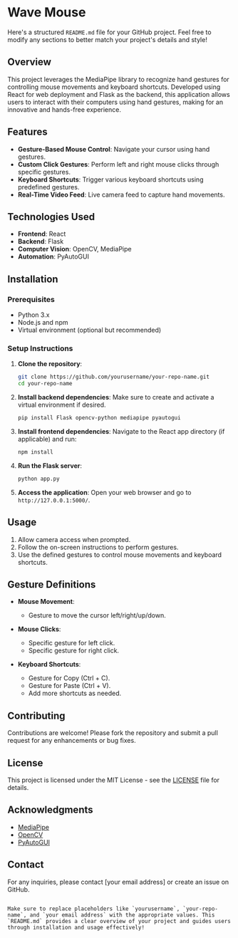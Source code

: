 # Wave Mouse
Here's a structured `README.md` file for your GitHub project. Feel free to modify any sections to better match your project's details and style!


## Overview
This project leverages the MediaPipe library to recognize hand gestures for controlling mouse movements and keyboard shortcuts. Developed using React for web deployment and Flask as the backend, this application allows users to interact with their computers using hand gestures, making for an innovative and hands-free experience.

## Features
- **Gesture-Based Mouse Control**: Navigate your cursor using hand gestures.
- **Custom Click Gestures**: Perform left and right mouse clicks through specific gestures.
- **Keyboard Shortcuts**: Trigger various keyboard shortcuts using predefined gestures.
- **Real-Time Video Feed**: Live camera feed to capture hand movements.

## Technologies Used
- **Frontend**: React
- **Backend**: Flask
- **Computer Vision**: OpenCV, MediaPipe
- **Automation**: PyAutoGUI

## Installation

### Prerequisites
- Python 3.x
- Node.js and npm
- Virtual environment (optional but recommended)

### Setup Instructions

1. **Clone the repository**:
   ```bash
   git clone https://github.com/yourusername/your-repo-name.git
   cd your-repo-name
   ```

2. **Install backend dependencies**:
   Make sure to create and activate a virtual environment if desired.
   ```bash
   pip install Flask opencv-python mediapipe pyautogui
   ```

3. **Install frontend dependencies**:
   Navigate to the React app directory (if applicable) and run:
   ```bash
   npm install
   ```

4. **Run the Flask server**:
   ```bash
   python app.py
   ```

5. **Access the application**:
   Open your web browser and go to `http://127.0.0.1:5000/`.

## Usage
1. Allow camera access when prompted.
2. Follow the on-screen instructions to perform gestures.
3. Use the defined gestures to control mouse movements and keyboard shortcuts.

## Gesture Definitions
- **Mouse Movement**: 
  - Gesture to move the cursor left/right/up/down.
  
- **Mouse Clicks**:
  - Specific gesture for left click.
  - Specific gesture for right click.

- **Keyboard Shortcuts**:
  - Gesture for Copy (Ctrl + C).
  - Gesture for Paste (Ctrl + V).
  - Add more shortcuts as needed.

## Contributing
Contributions are welcome! Please fork the repository and submit a pull request for any enhancements or bug fixes.

## License
This project is licensed under the MIT License - see the [LICENSE](LICENSE) file for details.

## Acknowledgments
- [MediaPipe](https://google.github.io/mediapipe/)
- [OpenCV](https://opencv.org/)
- [PyAutoGUI](https://pyautogui.readthedocs.io/)

## Contact
For any inquiries, please contact [your email address] or create an issue on GitHub.
```

Make sure to replace placeholders like `yourusername`, `your-repo-name`, and `your email address` with the appropriate values. This `README.md` provides a clear overview of your project and guides users through installation and usage effectively!
